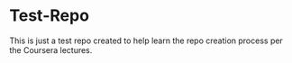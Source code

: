 Test-Repo
=========

This is just a test repo created to help learn the repo creation process per the Coursera lectures.
